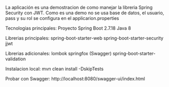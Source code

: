 

La aplicación es una demostracion de como manejar la libreria Spring Security con JWT.
Como es una demo no se usa base de datos, el usuario, pass y su rol se configura en el applicarion.properties

Tecnologias principales:
Proyecto Spring Boot 2.7.18
Java 8

Librerias principales:
spring-boot-starter-web
spring-boot-starter-security
jjwt

Librerias adicionales:
lombok
springfox (Swagger)
spring-boot-starter-validation

Instalacion local:
mvn clean install -DskipTests

Probar con Swagger:
http://localhost:8080/swagger-ui/index.html
